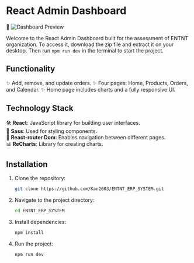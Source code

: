 # React Admin Dashboard

🚀 ![Dashboard Preview](https://photos.google.com/photo/AF1QipOJWSQD_JJCNuqlHbb7qsQpzVfoDr-3X1rkMZ6V)

Welcome to the React Admin Dashboard built for the assessment of ENTNT organization. To access it, download the zip file and extract it on your desktop. Then run `npm run dev` in the terminal to start the project.

## Functionality

✨ Add, remove, and update orders.
✨ Four pages: Home, Products, Orders, and Calendar.
✨ Home page includes charts and a fully responsive UI.

## Technology Stack

🛠 **React**: JavaScript library for building user interfaces.  
🎨 **Sass**: Used for styling components.  
🔗 **React-router Dom**: Enables navigation between different pages.  
📊 **ReCharts**: Library for creating charts.  


## Installation

1. Clone the repository:
   ```bash
   git clone https://github.com/Kan2003/ENTNT_ERP_SYSTEM.git

2. Navigate to the project directory:  
    ```bash
    cd ENTNT_ERP_SYSTEM
3. Install dependencies:
    ```bash
    npm install
4. Run the project:
    ```bash
    npm run dev
